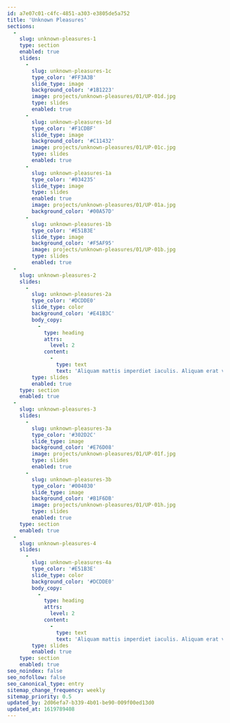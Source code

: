 ```yaml
---
id: a7e07c01-c4fc-4851-a303-e3805de5a752
title: 'Unknown Pleasures'
sections:
  -
    slug: unknown-pleasures-1
    type: section
    enabled: true
    slides:
      -
        slug: unknown-pleasures-1c
        type_color: '#FF3A3B'
        slide_type: image
        background_color: '#1B1223'
        image: projects/unknown-pleasures/01/UP-01d.jpg
        type: slides
        enabled: true
      -
        slug: unknown-pleasures-1d
        type_color: '#F1CDBF'
        slide_type: image
        background_color: '#C11432'
        image: projects/unknown-pleasures/01/UP-01c.jpg
        type: slides
        enabled: true
      -
        slug: unknown-pleasures-1a
        type_color: '#034235'
        slide_type: image
        type: slides
        enabled: true
        image: projects/unknown-pleasures/01/UP-01a.jpg
        background_color: '#00A57D'
      -
        slug: unknown-pleasures-1b
        type_color: '#E51B3E'
        slide_type: image
        background_color: '#F5AF95'
        image: projects/unknown-pleasures/01/UP-01b.jpg
        type: slides
        enabled: true
  -
    slug: unknown-pleasures-2
    slides:
      -
        slug: unknown-pleasures-2a
        type_color: '#DCDDE0'
        slide_type: color
        background_color: '#E41B3C'
        body_copy:
          -
            type: heading
            attrs:
              level: 2
            content:
              -
                type: text
                text: 'Aliquam mattis imperdiet iaculis. Aliquam erat volutpat. Proin aliquet sem et tellus. Vivamus in vulputate ex, eget consectetur ligula. Nullam pretium porttitor bibendum. Aenean lorem massa, mattis non nunc id, ultricies condimentum diam. Quisque ac urnasuscipit tortor lobortis mollis.'
        type: slides
        enabled: true
    type: section
    enabled: true
  -
    slug: unknown-pleasures-3
    slides:
      -
        slug: unknown-pleasures-3a
        type_color: '#302D2C'
        slide_type: image
        background_color: '#E76D08'
        image: projects/unknown-pleasures/01/UP-01f.jpg
        type: slides
        enabled: true
      -
        slug: unknown-pleasures-3b
        type_color: '#004030'
        slide_type: image
        background_color: '#B1F6DB'
        image: projects/unknown-pleasures/01/UP-01h.jpg
        type: slides
        enabled: true
    type: section
    enabled: true
  -
    slug: unknown-pleasures-4
    slides:
      -
        slug: unknown-pleasures-4a
        type_color: '#E51B3E'
        slide_type: color
        background_color: '#DCDDE0'
        body_copy:
          -
            type: heading
            attrs:
              level: 2
            content:
              -
                type: text
                text: 'Aliquam mattis imperdiet iaculis. Aliquam erat volutpat. Proin aliquet sem et tellus. Vivamus in vulputate ex, eget consectetur ligula. Nullam pretium porttitor bibendum. Aenean lorem massa, mattis non nunc id, ultricies condimentum diam. Quisque ac urnasuscipit tortor lobortis mollis.'
        type: slides
        enabled: true
    type: section
    enabled: true
seo_noindex: false
seo_nofollow: false
seo_canonical_type: entry
sitemap_change_frequency: weekly
sitemap_priority: 0.5
updated_by: 2d06efa7-b339-4b01-be90-009f00ed13d0
updated_at: 1619789408
---
```

